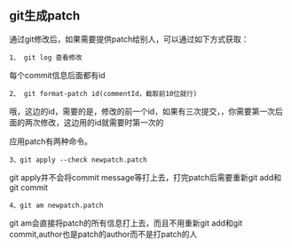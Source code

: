 ## git生成patch

通过git修改后，如果需要提供patch给别人，可以通过如下方式获取：

````
1、 git log 查看修改
````

每个commit信息后面都有id

````
2、 git format-patch id(commentId，截取前10位就行)
````

哦，这边的id，需要的是，修改的前一个id，如果有三次提交，，你需要第一次后面的两次修改，这边用的id就需要时第一次的



应用patch有两种命令。

````
3、git apply --check newpatch.patch 
````

git apply并不会将commit message等打上去，打完patch后需要重新git add和git commit





````
4、git am newpatch.patch
````

git am会直接将patch的所有信息打上去，而且不用重新git add和git commit,author也是patch的author而不是打patch的人